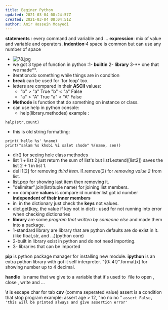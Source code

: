 ```yaml
---
title: Beginer Python
updated: 2021-03-04 08:24:57Z
created: 2021-03-04 08:04:51Z
author: Amir Hossein Moayedi
---
```


**statements** : every command and variable and ...
**expression**: mix of value and variable and operators.
**indention**:4 space is common but can use any number of space

- ![78.jpg](../../../_resources/78.jpg)
- we got 3 type of function in python :1- **builtin** 2- **library** 3-** one that we made**.
- iteration:do something while things are in condition
- **break** can be used for 'for loop' too.
- letters are compared in their **ASCII** values:
    - "b" > "a" True "b" < "a" False
    - "a" > "A" True "a" < "A" False
- **Methode** is function that do something on instance or class.
- can use help in python console:
    - help(library.methodes) example :

`help(str.count)`

- this is old string formatting:

```
print('hello %s' %name)
print("salam %s khobi %i salet shode" %(name, sen))
```

- dir() for seeing hole class methodes
- list 1 + list 2 just return the sum of list's but list1.extend([list2]) saves the list 2 + 1 in list 1.
- del l1[2] for removing *third item*. l1.remove(2) for *removing value 2* from list.
- list.pop for showing last item then removing it.
- "delimiter".join(list/tuple name) for joining list members.
- == compare **values** is compare id number.list got id number **independent of their inner members**
- in  in the dictionary just check the **keys** not values.
- dict.get(key, the value if key not in dict) : used for not running into error when checking dictionaries
- **library** are some *program that written by someone else* and made them into a package.
- 1-standard library are library that are python defaults are do exist in it.(like float,str, and ...)(python core)
- 2-built in library exist in python and do not need importing.
- 3- libraries that can be imported

**pip** is python package manager for installing new module.
**ipython** is an extra python library with got it self interpreter.
"{0:.4f}".format(x) for showing number up to 4 decimal.

**handle**  is name that we give to a variable that it's used to  file to open , close , write and ...

\t is escape char for tab
**csv** (comma seperated value)
assert is a condition that stop program example: assert age > 12, "no no no "
`assert False, 'this will be printed always and give assertion error'`